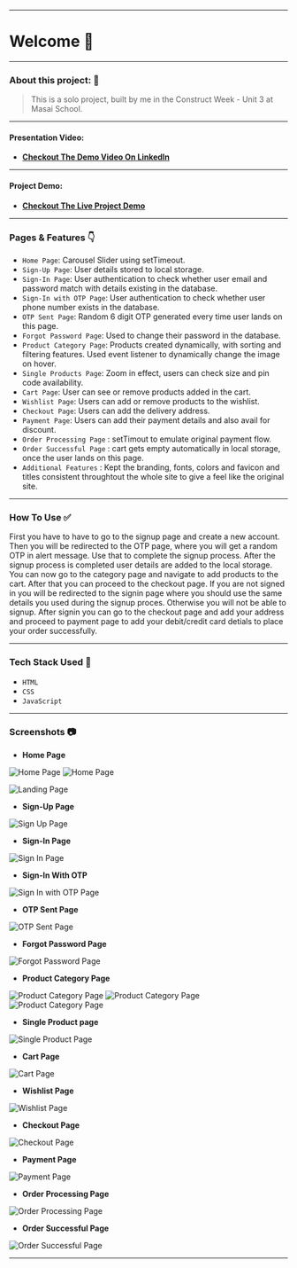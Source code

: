 

---
# Welcome :wave:
---

### About this project: :raised_hands:

> This is a solo project, built by me in the Construct Week - Unit 3 at Masai School.

---

#### Presentation Video: 
- **[Checkout The Demo Video On LinkedIn]()**

---

#### Project Demo: 
- **[Checkout The Live Project Demo](https://shoppersstopfrontend.netlify.app/)**


---

### Pages & Features :point_down:

- `Home Page`: Carousel Slider using setTimeout.
- `Sign-Up Page`: User details stored to local storage.
- `Sign-In Page`: User authentication to check whether user email and password match with details existing in the database.
- `Sign-In with OTP Page`: User authentication to check whether user phone number exists in the database.
- `OTP Sent Page`: Random 6 digit OTP generated every time user lands on this page.
- `Forgot Password Page`: Used to change their password in the database.
- `Product Category Page`: Products created dynamically, with sorting and filtering features. Used event listener to dynamically change the image on hover.
- `Single Products Page`: Zoom in effect, users can check size and pin code availability.
- `Cart Page`: User can see or remove products added in the cart.
- `Wishlist Page`: Users can add or remove products to the wishlist.
- `Checkout Page`: Users can add the delivery address.
- `Payment Page`: Users can add their payment details and also avail for discount.
- `Order Processing Page` : setTimout to emulate original payment flow.
- `Order Successful Page` : cart gets empty automatically in local storage, once the user lands on this page.
- `Additional Features` : Kept the branding, fonts, colors and favicon and titles consistent throughtout the whole site to give a feel like the original site.

---

### How To Use ✅

First you have to have to go to the signup page and create a new account. Then you will be redirected to the OTP page, where you will get a random OTP in alert message. Use that to complete the signup process. After the signup process is completed user details are added to the local storage. You can now go to the category page and navigate to add products to the cart. After that you can proceed to the checkout page. If you are not signed in you will be redirected to the signin page where you should use the same details you used during the signup proces. Otherwise you will not be able to signup. After signin you can go to the checkout page and add your address and proceed to payment page to add your debit/credit card detials to place your order successfully.

---

### Tech Stack Used :wrench:

- `HTML`
- `CSS`
- `JavaScript`

---

### Screenshots :camera:

- **Home Page**

![Home Page](https://github.com/srikanta30/Shoppers-Stop-Front-End/blob/main/Screenshots/HomePage_1.png?raw=true)
![Home Page](https://github.com/srikanta30/Shoppers-Stop-Front-End/blob/main/Screenshots/HomePage_2.png?raw=true)

![Landing Page](https://github.com/srikanta30/Shoppers-Stop-Front-End/blob/main/Screenshots/HomePage_3.png?raw=true)


- **Sign-Up Page**

![Sign Up Page](https://github.com/srikanta30/Shoppers-Stop-Front-End/blob/main/Screenshots/Signup.png?raw=true)


- **Sign-In Page**

![Sign In Page](https://github.com/srikanta30/Shoppers-Stop-Front-End/blob/main/Screenshots/Signin.png?raw=true)

- **Sign-In With OTP**

![Sign In with OTP Page](https://github.com/srikanta30/Shoppers-Stop-Front-End/blob/main/Screenshots/SignIn_withOTP.png?raw=true)

- **OTP Sent Page**

![OTP Sent Page](https://github.com/srikanta30/Shoppers-Stop-Front-End/blob/main/Screenshots/SignIn_OTPsent.png?raw=true)


- **Forgot Password Page**

![Forgot Password Page](https://github.com/srikanta30/Shoppers-Stop-Front-End/blob/main/Screenshots/Forgotpassword.png?raw=true)

- **Product Category Page**

![Product Category Page](https://github.com/srikanta30/Shoppers-Stop-Front-End/blob/main/Screenshots/ProductPage_1.png?raw=true)
![Product Category Page](https://github.com/srikanta30/Shoppers-Stop-Front-End/blob/main/Screenshots/ProductPage_pricelowtohigh.png?raw=true)
![Product Category Page](https://github.com/srikanta30/Shoppers-Stop-Front-End/blob/main/Screenshots/ProductPage_refinesearch.png?raw=true)

- **Single Product page**

![Single Product Page](https://github.com/srikanta30/Shoppers-Stop-Front-End/blob/main/Screenshots/SingleProductPage_1.png?raw=true)

- **Cart Page**

![Cart Page](https://github.com/srikanta30/Shoppers-Stop-Front-End/blob/main/Screenshots/cart.png?raw=true)

- **Wishlist Page**

![Wishlist Page](https://github.com/srikanta30/Shoppers-Stop-Front-End/blob/main/Screenshots/wishlist.png?raw=true)

- **Checkout Page**

![Checkout Page](https://github.com/srikanta30/Shoppers-Stop-Front-End/blob/main/Screenshots/CheckoutPage_1.png?raw=true)

- **Payment Page**

![Payment Page](https://github.com/srikanta30/Shoppers-Stop-Front-End/blob/main/Screenshots/Payment_page_couponapplied.png?raw=true)

- **Order Processing Page**

![Order Processing Page](https://github.com/srikanta30/Shoppers-Stop-Front-End/blob/main/Screenshots/Order_processing.png?raw=true)

- **Order Successful Page**

![Order Successful Page](https://github.com/srikanta30/Shoppers-Stop-Front-End/blob/main/Screenshots/Order_successful.png?raw=true)


---
